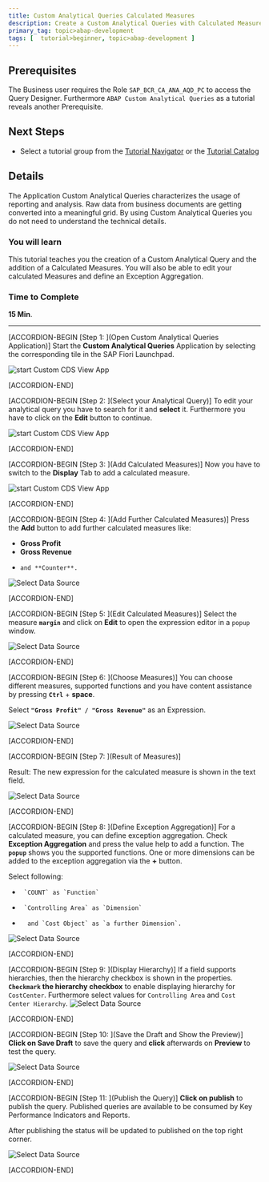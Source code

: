 ```yaml
---
title: Custom Analytical Queries Calculated Measures
description: Create a Custom Analytical Queries with Calculated Measures.
primary_tag: topic>abap-development
tags: [  tutorial>beginner, topic>abap-development ]
---
```


## Prerequisites  
The Business user requires the Role `SAP_BCR_CA_ANA_AQD_PC` to access the Query Designer.
Furthermore `ABAP Custom Analytical Queries` as a tutorial reveals another Prerequisite.

## Next Steps
 - Select a tutorial group from the [Tutorial Navigator](https://www.sap.com/developer/tutorial-navigator.html) or the [Tutorial Catalog](https://www.sap.com/developer/tutorial-navigator.tutorials.html)

## Details
The Application Custom Analytical Queries characterizes the usage of reporting and analysis.
Raw data from business documents are getting converted into a meaningful grid.
By using Custom Analytical Queries you do not need to understand the technical details.

### You will learn  
This tutorial teaches you the creation of a Custom Analytical Query and the addition of a Calculated Measures. You will also be able to edit your calculated Measures and define an Exception Aggregation.
### Time to Complete
**15 Min**.

---
[ACCORDION-BEGIN [Step 1: ](Open Custom Analytical Queries Application)]
Start the **Custom Analytical Queries** Application by selecting the corresponding tile in the SAP Fiori Launchpad.

![start Custom CDS View App](FLP.png)


[ACCORDION-END]

[ACCORDION-BEGIN [Step 2: ](Select your Analytical Query)]
To edit your analytical query you have to search for it and **select** it.
Furthermore you have to click on the **Edit** button to continue.

![start Custom CDS View App](select.png)


[ACCORDION-END]

[ACCORDION-BEGIN [Step 3: ](Add Calculated Measures)]
Now you have to switch to the **Display** Tab to add a calculated measure.

![start Custom CDS View App](calculated-measures.png)


[ACCORDION-END]

[ACCORDION-BEGIN [Step 4: ](Add Further Calculated Measures)]
Press the **Add** button to add further calculated measures like:

-    **Gross Profit**
-    **Gross Revenue**
-     and **Counter**.

![Select Data Source](further-measures.png)


[ACCORDION-END]

[ACCORDION-BEGIN [Step 5: ](Edit Calculated Measures)]
Select the measure **`margin`** and click on **Edit** to open the expression editor in a `popup` window.

![Select Data Source](calculated-measures2.png)


[ACCORDION-END]

[ACCORDION-BEGIN [Step 6: ](Choose Measures)]
You can choose different measures, supported functions and you have content assistance by pressing **`Ctrl`** + **space**.

Select **`"Gross Profit" / "Gross Revenue"`** as an Expression.

![Select Data Source](calculated-measures3.png)


[ACCORDION-END]

[ACCORDION-BEGIN [Step 7: ](Result of Measures)]

Result:
The new expression for the calculated measure is shown in the text field.

![Select Data Source](calculated-measures4.png)


[ACCORDION-END]

[ACCORDION-BEGIN [Step 8: ](Define Exception Aggregation)]
For a calculated measure, you can define exception aggregation. Check **Exception Aggregation** and press the value help to add a function. The **`popup`** shows you the supported functions. One or more dimensions can be added to the exception aggregation via the **+** button.

Select following:

-      `COUNT` as `Function`
-      `Controlling Area` as `Dimension`
-       and `Cost Object` as `a further Dimension`.

![Select Data Source](calculated-measures5.png)


[ACCORDION-END]

[ACCORDION-BEGIN [Step 9: ](Display Hierarchy)]
If a field supports hierarchies, then the hierarchy checkbox is shown in the properties.
**`Checkmark` the hierarchy checkbox** to enable displaying hierarchy for `CostCenter`.
Furthermore select values for `Controlling Area` and `Cost Center Hierarchy`.
![Select Data Source](costcenter.png)


[ACCORDION-END]

[ACCORDION-BEGIN [Step 10: ](Save the Draft and Show the Preview)]
**Click on Save Draft** to save the query and **click** afterwards on **Preview** to test the query.

![Select Data Source](save.png)


[ACCORDION-END]

[ACCORDION-BEGIN [Step 11: ](Publish the Query)]
**Click on publish** to publish the query. Published queries are available to be consumed by Key Performance Indicators and Reports.  

After publishing the status will be updated to published on the top right corner.

![Select Data Source](publish.png)


[ACCORDION-END]
